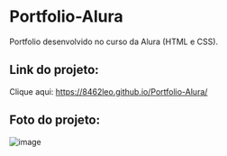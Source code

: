 # Portfolio-Alura
Portfolio desenvolvido no curso da Alura (HTML e CSS).

## Link do projeto:

Clique aqui: https://8462leo.github.io/Portfolio-Alura/

## Foto do projeto:

![image](https://github.com/user-attachments/assets/ec03e482-0392-4ddf-99c5-19b14b28216e)
